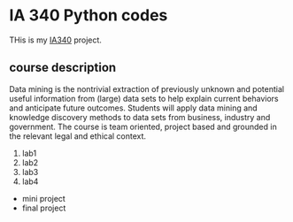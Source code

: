 # IA 340 Python codes 

THis is my [IA340](https://catalog.jmu.edu/preview_course_nopop.php?catoid=50&coid=258336&print) project.

## course description 

Data mining is the nontrivial extraction of previously unknown and potential useful information from (large) data sets to help explain current behaviors and anticipate future outcomes. Students will apply data mining and knowledge discovery methods to data sets from business, industry and government. The course is team oriented, project based and grounded in the relevant legal and ethical context. 

1. lab1
2. lab2
3. lab3
4. lab4

- mini project
- final project

